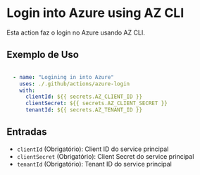 # Login into Azure using AZ CLI

Esta action faz o login no Azure usando AZ CLI.

## Exemplo de Uso

```yaml

  - name: "Logining in into Azure"
    uses: ./.github/actions/azure-login
    with:
      clientId: ${{ secrets.AZ_CLIENT_ID }}
      clientSecret: ${{ secrets.AZ_CLIENT_SECRET }}
      tenantId: ${{ secrets.AZ_TENANT_ID }}

```

## Entradas
* `clientId` (Obrigatório): Client ID do service principal
* `clientSecret` (Obrigatório): Client Secret do service principal
* `tenantId` (Obrigatório): Tenant ID do service principal